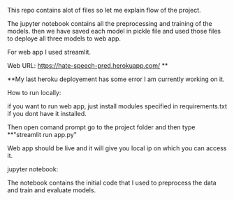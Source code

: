 This repo contains alot of files so let me explain flow of the project.

The jupyter notebook contains all the preprocessing and training of the models.
then we have saved each model in pickle file and used those files to deploye all three models to web app.

For web app I used streamlit.



Web URL: https://hate-speech-pred.herokuapp.com/ **

**My last heroku deployement has some error I am currently working on it.

How to run locally:

if you want to run web app, just install modules specified in requirements.txt if you dont have it installed.

Then open comand prompt go to the project folder and then type **"streamlit run app.py"

Web app should be live and it will give you local ip on which you can access it.

jupyter notebook:

The notebook contains the initial code that I used to preprocess the data and train and evaluate models.



